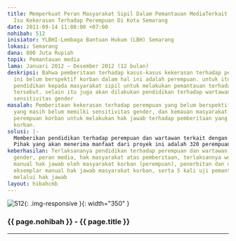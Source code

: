 ```yaml
---
title: Memperkuat Peran Masyarakat Sipil Dalam Pemantauan MediaTerkait Pemberitaan
  Isu Kekerasan Terhadap Perempuan Di Kota Semarang
date: 2011-09-14 11:08:00 +07:00
nohibah: 512
inisiator: YLBHI-Lembaga Bantuan Hukum (LBH) Semarang
lokasi: Semarang
dana: 800 Juta Rupiah
topik: Pemantauan media
lama: Januari 2012 – Desember 2012 (12 bulan)
deskripsi: Bahwa pemberitaan terhadap kasus-kasus kekerasan terhadap perempuan selama
  ini belum berspektif korban dalam hal ini adalah perempuan. untuk itu diperlukan
  pendidikan kepada masyarakat sipil untuk melakukan pemantauan terhadap pemberitaan
  tersebut. selain itu juga akan dilakukan pendidikan terhadap wartawan agar memilki
  sensitivitas gender
masalah: Pemberitaan kekerasan terhadap perempuan yang belum berspektif korban, wartawan
  yang masih belum memilki sensitivitas gender, dan kemauan masyarakat sipil khususnya
  perempuan korban untuk melakukan hak jawab terhadap pemberitaan yang tidak berspektif
  korban.
solusi: |-
  Memberikan pendidikan terhadap perempuan dan wartawan terkait dengan gender, peran media, hak masyarakat atas pemberitaan, workshop penyusunan manual hak jawab oleh masyarakat korban (perempuan), penerbitan dan distribusi 5000 eksemplar manual hak jawab masyarakat korban, dan uji pemantauan media melalui hak jawab
  Pihak yang akan menerima manfaat dari proyek ini adalah 320 perempuan (di 16 Kecamatan di Kota Semarang) dan 30 wartawan akan mendapat peningkatan kapasitas terkait dengan gender, peran media, hak masyarakat atas pemberitaan, 5000 Penerima manual hak jawab masyarakat korban. Penerima manfaat secara tidak langsung adalah masyarakat Semarang.
keberhasilan: Terlaksananya pendidikan terhadap perempuan dan wartawan terkait dengan
  gender, peran media, hak masyarakat atas pemberitaan, terlaksannya workshop penyusunan
  manual hak jawab oleh masyarakat korban (perempuan), penerbitan dan distribusi 5000
  eksemplar manual hak jawab masyarakat korban, serta 5 kali uji pemantauan media
  melalui hak jawab
layout: hibahcmb
---
```


![512](/static/img/hibahcmb/512.png){: .img-responsive }{: width="350" }

### {{ page.nohibah }} - {{ page.title }}

---
